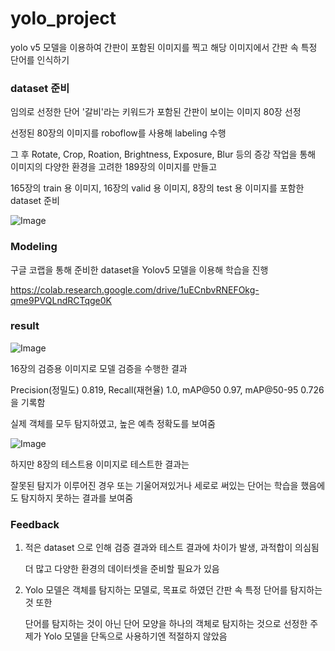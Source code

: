 # yolo_project

yolo v5 모델을 이용하여 간판이 포함된 이미지를 찍고 해당 이미지에서 간판 속 특정 단어를 인식하기



### dataset 준비

임의로 선정한 단어 '갈비'라는 키워드가 포함된 간판이 보이는 이미지 80장 선정

선정된 80장의 이미지를 roboflow를 사용해 labeling 수행 

그 후 Rotate, Crop, Roation, Brightness, Exposure, Blur 등의 증강 작업을 통해 이미지의 다양한 환경을 고려한 189장의 이미지를 만들고

165장의 train 용 이미지, 16장의 valid 용 이미지, 8장의 test 용 이미지를 포함한 dataset 준비

![Image](https://github.com/user-attachments/assets/1adbeb7c-1df3-4096-a5cf-259c66aaeb76)

### Modeling

구글 코랩을 통해 준비한 dataset을 Yolov5 모델을 이용해 학습을 진행

https://colab.research.google.com/drive/1uECnbvRNEFOkg-qme9PVQLndRCTqge0K







### result

![Image](https://github.com/user-attachments/assets/44fe50fe-a789-4252-85ac-36558bc52fd5)

16장의 검증용 이미지로 모델 검증을 수행한 결과 

Precision(정밀도) 0.819, Recall(재현율) 1.0, mAP@50 0.97, mAP@50-95 0.726을 기록함 

실제 객체를 모두 탐지하였고, 높은 예측 정확도를 보여줌

![Image](https://github.com/user-attachments/assets/6758c79f-131d-47e1-8ab0-b6d0c43109f0)

하지만 8장의 테스트용 이미지로 테스트한 결과는

잘못된 탐지가 이루어진 경우 또는 기울어져있거나 세로로 써있는 단어는 학습을 했음에도 탐지하지 못하는 결과를 보여줌



### Feedback

1. 적은 dataset 으로 인해 검증 결과와 테스트 결과에 차이가 발생, 과적합이 의심됨

    더 많고 다양한 환경의 데이터셋을 준비할 필요가 있음

2. Yolo 모델은 객체를 탐지하는 모델로, 목표로 하였던 간판 속 특정 단어를 탐지하는 것 또한

   단어를 탐지하는 것이 아닌 단어 모양을 하나의 객체로 탐지하는 것으로 선정한 주제가 Yolo 모델을 단독으로 사용하기엔 적절하지 않았음
